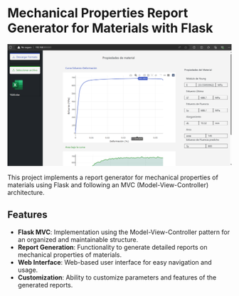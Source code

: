 # Mechanical Properties Report Generator for Materials with Flask

![Banner](images/interfaz.png)

This project implements a report generator for mechanical properties of materials using Flask and following an MVC (Model-View-Controller) architecture.

## Features

- **Flask MVC**: Implementation using the Model-View-Controller pattern for an organized and maintainable structure.
- **Report Generation**: Functionality to generate detailed reports on mechanical properties of materials.
- **Web Interface**: Web-based user interface for easy navigation and usage.
- **Customization**: Ability to customize parameters and features of the generated reports.

